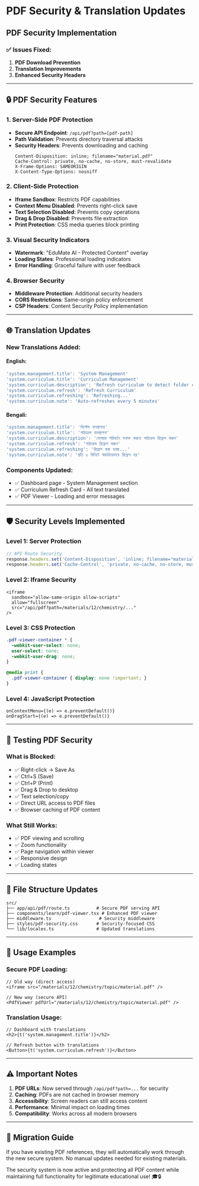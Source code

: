 # PDF Security & Translation Updates

## PDF Security Implementation

### ✅ **Issues Fixed:**

1. **PDF Download Prevention**
2. **Translation Improvements**
3. **Enhanced Security Headers**

---

## 🔒 **PDF Security Features**

### 1. **Server-Side PDF Protection**
- **Secure API Endpoint**: `/api/pdf?path=[pdf-path]`
- **Path Validation**: Prevents directory traversal attacks
- **Security Headers**: Prevents downloading and caching
  ```http
  Content-Disposition: inline; filename="material.pdf"
  Cache-Control: private, no-cache, no-store, must-revalidate
  X-Frame-Options: SAMEORIGIN
  X-Content-Type-Options: nosniff
  ```

### 2. **Client-Side Protection**
- **Iframe Sandbox**: Restricts PDF capabilities
- **Context Menu Disabled**: Prevents right-click save
- **Text Selection Disabled**: Prevents copy operations
- **Drag & Drop Disabled**: Prevents file extraction
- **Print Protection**: CSS media queries block printing

### 3. **Visual Security Indicators**
- **Watermark**: "EduMate AI - Protected Content" overlay
- **Loading States**: Professional loading indicators
- **Error Handling**: Graceful failure with user feedback

### 4. **Browser Security**
- **Middleware Protection**: Additional security headers
- **CORS Restrictions**: Same-origin policy enforcement
- **CSP Headers**: Content Security Policy implementation

---

## 🌐 **Translation Updates**

### **New Translations Added:**

#### English:
```typescript
'system.management.title': 'System Management'
'system.curriculum.title': 'Curriculum Management'
'system.curriculum.description': 'Refresh curriculum to detect folder changes'
'system.curriculum.refresh': 'Refresh Curriculum'
'system.curriculum.refreshing': 'Refreshing...'
'system.curriculum.note': 'Auto-refreshes every 5 minutes'
```

#### Bengali:
```typescript
'system.management.title': 'সিস্টেম ব্যবস্থাপনা'
'system.curriculum.title': 'পাঠ্যক্রম ব্যবস্থাপনা'
'system.curriculum.description': 'ফোল্ডার পরিবর্তন সনাক্ত করতে পাঠ্যক্রম রিফ্রেশ করুন'
'system.curriculum.refresh': 'পাঠ্যক্রম রিফ্রেশ করুন'
'system.curriculum.refreshing': 'রিফ্রেশ করা হচ্ছে...'
'system.curriculum.note': 'প্রতি ৫ মিনিটে স্বয়ংক্রিয়ভাবে রিফ্রেশ হয়'
```

### **Components Updated:**
- ✅ Dashboard page - System Management section
- ✅ Curriculum Refresh Card - All text translated
- ✅ PDF Viewer - Loading and error messages

---

## 🛡️ **Security Levels Implemented**

### **Level 1: Server Protection**
```typescript
// API Route Security
response.headers.set('Content-Disposition', 'inline; filename="material.pdf"');
response.headers.set('Cache-Control', 'private, no-cache, no-store, must-revalidate');
```

### **Level 2: Iframe Security**
```tsx
<iframe
  sandbox="allow-same-origin allow-scripts"
  allow="fullscreen"
  src="/api/pdf?path=/materials/12/chemistry/..."
/>
```

### **Level 3: CSS Protection**
```css
.pdf-viewer-container * {
  -webkit-user-select: none;
  user-select: none;
  -webkit-user-drag: none;
}

@media print {
  .pdf-viewer-container { display: none !important; }
}
```

### **Level 4: JavaScript Protection**
```tsx
onContextMenu={(e) => e.preventDefault()}
onDragStart={(e) => e.preventDefault()}
```

---

## 🧪 **Testing PDF Security**

### **What is Blocked:**
- ✅ Right-click → Save As
- ✅ Ctrl+S (Save)
- ✅ Ctrl+P (Print)
- ✅ Drag & Drop to desktop
- ✅ Text selection/copy
- ✅ Direct URL access to PDF files
- ✅ Browser caching of PDF content

### **What Still Works:**
- ✅ PDF viewing and scrolling
- ✅ Zoom functionality
- ✅ Page navigation within viewer
- ✅ Responsive design
- ✅ Loading states

---

## 📁 **File Structure Updates**

```
src/
├── app/api/pdf/route.ts          # Secure PDF serving API
├── components/learn/pdf-viewer.tsx # Enhanced PDF viewer
├── middleware.ts                  # Security middleware
├── styles/pdf-security.css       # Security-focused CSS
└── lib/locales.ts                # Updated translations
```

---

## 🚀 **Usage Examples**

### **Secure PDF Loading:**
```tsx
// Old way (direct access)
<iframe src="/materials/12/chemistry/topic/material.pdf" />

// New way (secure API)
<PdfViewer pdfUrl="/materials/12/chemistry/topic/material.pdf" />
```

### **Translation Usage:**
```tsx
// Dashboard with translations
<h2>{t('system.management.title')}</h2>

// Refresh button with translations
<Button>{t('system.curriculum.refresh')}</Button>
```

---

## ⚠️ **Important Notes**

1. **PDF URLs**: Now served through `/api/pdf?path=...` for security
2. **Caching**: PDFs are not cached in browser memory
3. **Accessibility**: Screen readers can still access content
4. **Performance**: Minimal impact on loading times
5. **Compatibility**: Works across all modern browsers

---

## 🔄 **Migration Guide**

If you have existing PDF references, they will automatically work through the new secure system. No manual updates needed for existing materials.

The security system is now active and protecting all PDF content while maintaining full functionality for legitimate educational use! 🎓🔒
